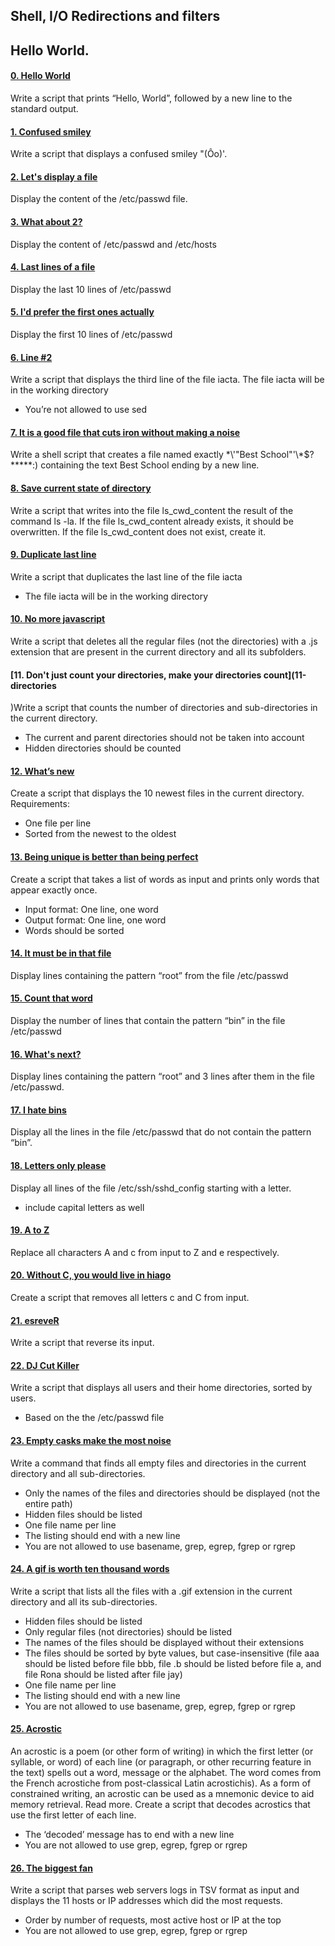 ## Shell, I/O Redirections and filters
## Hello World.
#### [0. Hello World](0-hello_world)
Write a script that prints “Hello, World”, followed by a new line to the standard output.
#### [1. Confused smiley](1-confused_smiley)
Write a script that displays a confused smiley "(Ôo)'.
#### [2. Let's display a file](2-hellofile)
Display the content of the /etc/passwd file.
#### [3. What about 2?](3-twofiles)
Display the content of /etc/passwd and /etc/hosts
#### [4. Last lines of a file](4-lastlines)
Display the last 10 lines of /etc/passwd
#### [5. I'd prefer the first ones actually](5-firstlines)
Display the first 10 lines of /etc/passwd
#### [6. Line #2](6-third_line)
Write a script that displays the third line of the file iacta.
The file iacta will be in the working directory
- You’re not allowed to use sed
#### [7. It is a good file that cuts iron without making a noise](7-file)
Write a shell script that creates a file named exactly \*\\'"Best School"\'\\*$\?\*\*\*\*\*:) containing the text Best School ending by a new line.
#### [8. Save current state of directory](8-cwd_state)
Write a script that writes into the file ls_cwd_content the result of the command ls -la. If the file ls_cwd_content already exists, it should be overwritten. If the file ls_cwd_content does not exist, create it.
#### [9. Duplicate last line](9-duplicate_last_line)
Write a script that duplicates the last line of the file iacta
- The file iacta will be in the working directory
#### [10. No more javascript](10-no_more_js)
Write a script that deletes all the regular files (not the directories) with a .js extension that are present in the current directory and all its subfolders.
#### [11. Don't just count your directories, make your directories count](11-directories
)Write a script that counts the number of directories and sub-directories in the current directory.
- The current and parent directories should not be taken into account
- Hidden directories should be counted
#### [12. What’s new](12-newest_files)
Create a script that displays the 10 newest files in the current directory.
Requirements:
- One file per line
- Sorted from the newest to the oldest
#### [13. Being unique is better than being perfect](13-unique)
Create a script that takes a list of words as input and prints only words that appear exactly once.
- Input format: One line, one word
- Output format: One line, one word
- Words should be sorted
#### [14. It must be in that file](14-findthatword)
Display lines containing the pattern “root” from the file /etc/passwd
#### [15. Count that word](15-countthatword)
Display the number of lines that contain the pattern “bin” in the file /etc/passwd
#### [16. What's next?](16-whatsnext)
Display lines containing the pattern “root” and 3 lines after them in the file /etc/passwd.
#### [17. I hate bins](17-hidethisword)
Display all the lines in the file /etc/passwd that do not contain the pattern “bin”.
#### [18. Letters only please](18-letteronly)
Display all lines of the file /etc/ssh/sshd_config starting with a letter.
- include capital letters as well
#### [19. A to Z](19-AZ)
Replace all characters A and c from input to Z and e respectively.
#### [20. Without C, you would live in hiago](20-hiago)
Create a script that removes all letters c and C from input.
#### [21. esreveR](21-reverse)
Write a script that reverse its input.
#### [22. DJ Cut Killer](22-users_and_homes)
Write a script that displays all users and their home directories, sorted by users.
- Based on the the /etc/passwd file
#### [23. Empty casks make the most noise](100-empty_casks)
Write a command that finds all empty files and directories in the current directory and all sub-directories.
- Only the names of the files and directories should be displayed (not the entire path)
- Hidden files should be listed
- One file name per line
- The listing should end with a new line
- You are not allowed to use basename, grep, egrep, fgrep or rgrep
#### [24. A gif is worth ten thousand words](101-gifs)
Write a script that lists all the files with a .gif extension in the current directory and all its sub-directories.
- Hidden files should be listed
- Only regular files (not directories) should be listed
- The names of the files should be displayed without their extensions
- The files should be sorted by byte values, but case-insensitive (file aaa should be listed before file bbb, file .b should be listed before file a, and file Rona should be listed after file jay)
- One file name per line
- The listing should end with a new line
- You are not allowed to use basename, grep, egrep, fgrep or rgrep
#### [25. Acrostic](102-acrostic)
An acrostic is a poem (or other form of writing) in which the first letter (or syllable, or word) of each line (or paragraph, or other recurring feature in the text) spells out a word, message or the alphabet. The word comes from the French acrostiche from post-classical Latin acrostichis). As a form of constrained writing, an acrostic can be used as a mnemonic device to aid memory retrieval. Read more.
Create a script that decodes acrostics that use the first letter of each line.
- The ‘decoded’ message has to end with a new line
- You are not allowed to use grep, egrep, fgrep or rgrep
#### [26. The biggest fan](103-the_biggest_fan)
Write a script that parses web servers logs in TSV format as input and displays the 11 hosts or IP addresses which did the most requests.
- Order by number of requests, most active host or IP at the top
- You are not allowed to use grep, egrep, fgrep or rgrep 
